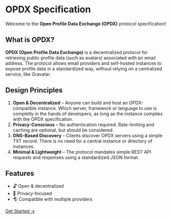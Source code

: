 # OPDX Specification

Welcome to the **Open Profile Data Exchange (OPDX)** protocol specification!

## What is OPDX?
**OPDX (Open Profile Data Exchange)** is a decentralized protocol for retrieving public profile data (such as avatars) associated with an email address. The protocol allows email providers and self-hosted instances to expose profile data in a standardized way, without relying on a centralized service, like Gravatar.

## Design Principles
1. **Open & Decentralized** – Anyone can build and host an OPDX-compatible instance. Which server, framework or language to use is completly in the hands of developers, as long as the instance complies with the OPDX specification.
2. **Privacy-Conscious** – No authentication required. Rate-limiting and caching are optional, but should be considered.
3. **DNS-Based Discovery** – Clients discover OPDX servers using a simple TXT record. There is no need for a central instance or directory of instances.
4. **Minimal & Lightweight** – The protocol mandates simple REST API requests and responses using a standardized JSON format.

## Features
- 🔓 Open & decentralized
- 🤫 Privacy-focused
- 🌎 Compatible with multiple providers

[Get Started →](overview.md)
